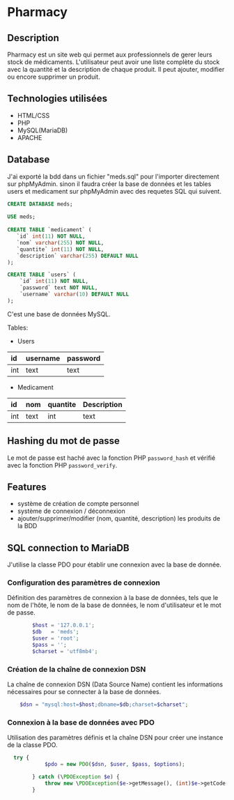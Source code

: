 # Pharmacy

## Description
Pharmacy est un site web qui permet 
aux professionnels de gerer leurs stock de médicaments.
L'utilisateur peut avoir une liste complète du stock avec la quantité et la description de chaque produit. Il peut ajouter, modifier ou encore supprimer un produit.



## Technologies utilisées
- HTML/CSS
- PHP
- MySQL(MariaDB)
- APACHE


## Database
J'ai exporté la bdd dans un fichier "meds.sql" pour l'importer directement sur phpMyAdmin.
sinon il faudra créer la base de données et les tables users et medicament sur phpMyAdmin avec des requetes SQL qui suivent.

````sql
CREATE DATABASE meds;
       
USE meds;
    
CREATE TABLE `medicament` (
   `id` int(11) NOT NULL,
   `nom` varchar(255) NOT NULL,
   `quantite` int(11) NOT NULL,
   `description` varchar(255) DEFAULT NULL
);

CREATE TABLE `users` (
    `id` int(11) NOT NULL,
    `password` text NOT NULL,
    `username` varchar(10) DEFAULT NULL
);
````



C'est une base de données MySQL.

Tables:
- Users 

| id  | username | password |
|:----|:---------|:---------|
| int | text     | text     |

- Medicament 

|  id  | nom  | quantite | Description |
|:----|:-----|:---------|:------------|
| int | text | int      | text        |    


## Hashing du mot de passe
Le mot de passe est haché avec la fonction PHP ``password_hash`` et vérifié avec la fonction PHP `password_verify`.

## Features
- système de création de compte personnel
- système de connexion / déconnexion
- ajouter/supprimer/modifier (nom, quantité, description) les produits de la BDD 

## SQL connection to MariaDB
J'utilise la classe PDO pour établir une connexion avec la base de donnée.

### Configuration des paramètres de connexion 
Définition des paramètres de connexion à la base de données, tels que le nom de l'hôte, le nom de la base de données, le nom d'utilisateur et le mot de passe.

````php
        $host = '127.0.0.1';
        $db   = 'meds';
        $user = 'root';
        $pass = '';
        $charset = 'utf8mb4';
````

### Création de la chaîne de connexion DSN
La chaîne de connexion DSN (Data Source Name) contient les informations nécessaires pour se connecter à la base de données.
``````````php 
    $dsn = "mysql:host=$host;dbname=$db;charset=$charset";
``````````

### Connexion à la base de données avec PDO
Utilisation des paramètres définis et la chaîne DSN pour créer une instance de la classe PDO.
``````````````````php
  try {
            $pdo = new PDO($dsn, $user, $pass, $options);

        } catch (\PDOException $e) {
            throw new \PDOException($e->getMessage(), (int)$e->getCode());
        }
``````````````````







